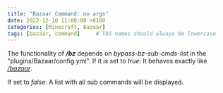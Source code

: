 ```yaml
---
title: "Bazaar Command: no args"
date: 2022-12-10 11:00:00 +0100
categories: [Minecraft, Bazaar]
tags: [bazaar, command]     # TAG names should always be lowercase
---
```


The functionality of ***/bz*** depends on *bypass-bz-sub-cmds-list* in the "plugins/Bazaar/config.yml". 
If it is set to *true*:
It behaves exactly like [*/bazaar*]({{site.baseurl}}/posts/bazaar-cmd-bazaar).

If set to *false*:
A list with all sub commands will be displayed.